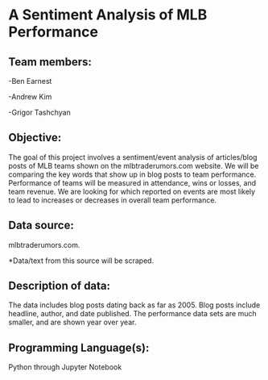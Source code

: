 # A Sentiment Analysis of MLB Performance

## Team members:
-Ben Earnest

-Andrew Kim

-Grigor Tashchyan


## Objective:
The goal of this project involves a sentiment/event analysis of articles/blog posts of MLB teams shown on the mlbtraderumors.com website. We will be comparing the key words that show up in blog posts to team performance.  Performance of teams will be measured in attendance, wins or losses, and team revenue.  We are looking for which reported on events are most likely to lead to increases or decreases in overall team performance.


## Data source:
mlbtraderumors.com. 

*Data/text from this source will be scraped.

## Description of data: 
The data includes blog posts dating back as far as 2005.  Blog posts include headline, author, and date published.  The performance data sets are much smaller, and are shown year over year.

## Programming Language(s):
Python through Jupyter Notebook
